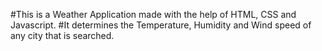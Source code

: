 #This is a Weather Application made with the help of HTML, CSS and Javascript.
#It determines the Temperature, Humidity and Wind speed of any city that is searched.
